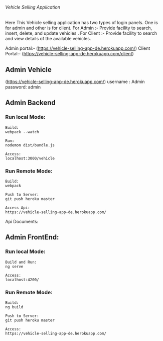 ###### Vehicle Selling Application #########

Here This Vehicle selling application has two types of login panels. One is for admin and other is for client.
For Admin :- Provide facility to search, insert, delete, and update vehicles .
For Client :- Provide facility to search and view details of the available vehicles.

Admin portal:- (https://vehicle-selling-app-de.herokuapp.com/) 
Client Portal:- (https://vehicle-selling-app-de.herokuapp.com/client)
 


## Admin Vehicle
(https://vehicle-selling-app-de.herokuapp.com/) 
username : Admin
password: admin 

## Admin Backend
### Run local Mode:
```
Build:
webpack --watch

Run:
nodemon dist/bundle.js

Access:
localhost:3000/vehicle
```

### Run Remote Mode:
```
Build:
webpack

Push to Server:
git push heroku master

Access Api:
https://vehicle-selling-app-de.herokuapp.com/
```

Api Documents:


## Admin FrontEnd:
### Run local Mode:

```
Build and Run:
ng serve

Access:
localhost:4200/
```

### Run Remote Mode:
```
Build:
ng build

Push to Server:
git push heroku master

Access:
https://vehicle-selling-app-de.herokuapp.com/
```


